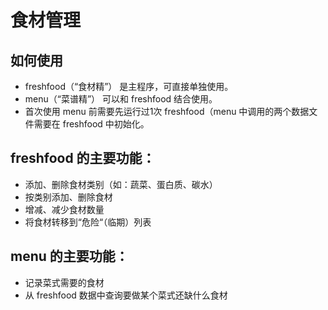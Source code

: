 # 食材管理

## 如何使用
- freshfood（“食材精”） 是主程序，可直接单独使用。
- menu（“菜谱精”） 可以和 freshfood 结合使用。
- 首次使用 menu 前需要先运行过1次 freshfood（menu 中调用的两个数据文件需要在 freshfood 中初始化。

## freshfood 的主要功能：
- 添加、删除食材类别（如：蔬菜、蛋白质、碳水）
- 按类别添加、删除食材
- 增减、减少食材数量
- 将食材转移到“危险“（临期）列表

## menu 的主要功能：
- 记录菜式需要的食材
- 从 freshfood 数据中查询要做某个菜式还缺什么食材
